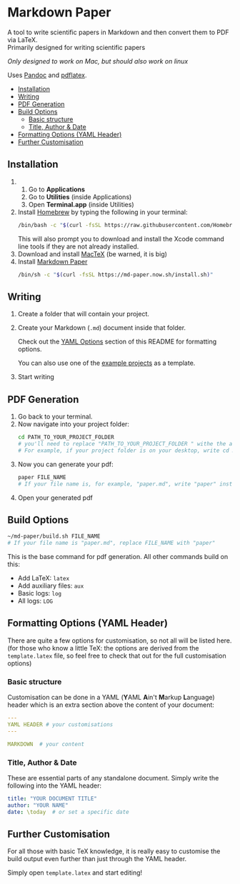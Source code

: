 # Markdown Paper

A tool to write scientific papers in Markdown and then convert them to PDF via LaTeX. \
Primarily designed for writing scientific papers

*Only designed to work on Mac, but should also work on linux*

Uses [Pandoc](https://pandoc.org) and [pdflatex](https://www.latex-project.org).

- [Installation](#Installation)
- [Writing](#Writing)
- [PDF Generation](#PDF-Generation)
- [Build Options](#Build-Options)
    - [Basic structure](#Basic-structure)
    - [Title, Author & Date](#Title,-Author-&-Date)
- [Formatting Options (YAML Header)](#Formatting-Options-(YAML-Header))
- [Further Customisation](#Further-Customisation)

## Installation
1.  
    1. Go to **Applications**
    2. Go to **Utilities** (inside Applications)
    3. Open **Terminal.app** (inside Utilities)
2.  
    Install [Homebrew](https://brew.sh) by typing the following in your terminal:
    ``` sh
    /bin/bash -c "$(curl -fsSL https://raw.githubusercontent.com/Homebrew/install/master/install.sh)"
    ```
    This will also prompt you to download and install the Xcode command line tools if they are not already installed.
3. 
    Download and install [MacTeX](https://tug.org/mactex/mactex-download.html) (be warned, it is big)
4.  
    Install [Markdown Paper](https://brew.sh)
    ``` sh
    /bin/sh -c "$(curl -fsSL https://md-paper.now.sh/install.sh)"
    ```

## Writing 
1.  
    Create a folder that will contain your project.
2.  
    Create your Markdown (`.md`) document inside that folder.
    
    Check out the [YAML Options](#YAML-Options) section of this README for formatting options.
    
    You can also use one of the [example projects](https://md-paper.now.sh/example-papers) as a template.
3.  
    Start writing

## PDF Generation
1. 
    Go back to your terminal.
2.  
    Now navigate into your project folder:
    ``` sh
    cd PATH_TO_YOUR_PROJECT_FOLDER 
    # you'll need to replace "PATH_TO_YOUR_PROJECT_FOLDER " withe the actual path to your folder
    # For example, if your project folder is on your desktop, write cd Desktop/YOUR_FOLDER
    ```
3.  
    Now you can generate your pdf:
    ``` sh
    paper FILE_NAME 
    # If your file name is, for example, "paper.md", write "paper" instead of FILE_NAME
    ```
4.  
    Open your generated pdf

## Build Options
``` sh
~/md-paper/build.sh FILE_NAME
# If your file name is "paper.md", replace FILE_NAME with "paper"
```
This is the base command for pdf generation. All other commands build on this:
- Add LaTeX: `latex`
- Add auxiliary files: `aux`
- Basic logs: `log`
- All logs: `LOG`

## Formatting Options (YAML Header)
There are quite a few options for customisation, so not all will be listed here. (for those who know a little TeX: the options are derived from the `template.latex` file, so feel free to check that out for the full customisation options)

### Basic structure
Customisation can be done in a YAML (**Y**AML **A**in't **M**arkup **L**anguage) header which is an extra section above the content of your document:
``` YAML
---
YAML HEADER # your customisations
---

MARKDOWN  # your content
```

### Title, Author & Date
These are essential parts of any standalone document. Simply write the following into the YAML header:
``` YAML
title: "YOUR DOCUMENT TITLE"
author: "YOUR NAME"
date: \today  # or set a specific date
```

## Further Customisation
For all those with basic TeX knowledge, it is really easy to customise the build output even further than just through the YAML header.

Simply open `template.latex` and start editing!
